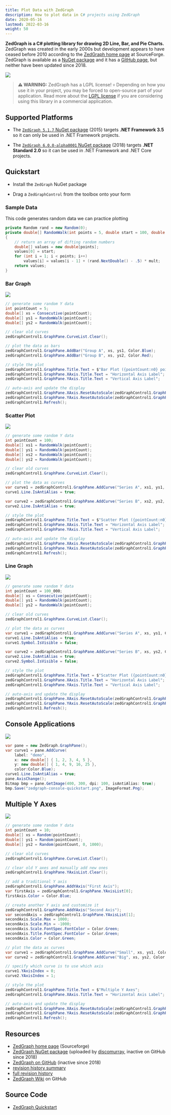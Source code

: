```yaml
---
title: Plot Data with ZedGraph
description: How to plot data in C# projects using ZedGraph
date: 2020-05-16
lastmod: 2022-03-16
weight: 50
---
```


**ZedGraph is a C# plotting library for drawing 2D Line, Bar, and Pie Charts.** ZedGraph was created in the early 2000s but development appears to have ceased before 2010 according to the [ZedGraph home page](http://zedgraph.sourceforge.net/samples.html) at SourceForge. ZedGraph is available as a [NuGet package](https://www.nuget.org/packages/ZedGraph) and it has a [GitHub page](https://github.com/ZedGraph/ZedGraph), but neither have been updated since 2018.

<img src="zedgraph-quickstart.gif" class="d-block mx-auto my-4">

> **⚠️ WARNING:** ZedGraph has a LGPL license! 💀 Depending on how you use it in your project, you may be forced to open-source part of your application. Read more about the [LGPL license](https://fossa.com/blog/open-source-software-licenses-101-lgpl-license/) if you are considering using this library in a commercial application.

## Supported Platforms

* The [`ZedGraph 5.1.7` NuGet package](https://www.nuget.org/packages/ZedGraph/5.1.7) (2015) targets **.NET Framework 3.5** so it can only be used in .NET Framework projects.

* The [`ZedGraph 6.0.0-alpha0001` NuGet package](https://www.nuget.org/packages/ZedGraph/6.0.0-alpha0001) (2018) targets **.NET Standard 2.0** so it can be used in .NET Framework and .NET Core projects.

## Quickstart

* Install the `ZedGraph` NuGet package

* Drag a `ZedGraphControl` from the toolbox onto your form

### Sample Data

This code generates random data we can practice plotting

```cs
private Random rand = new Random(0);
private double[] RandomWalk(int points = 5, double start = 100, double mult = 50)
{
    // return an array of difting random numbers
    double[] values = new double[points];
    values[0] = start;
    for (int i = 1; i < points; i++)
        values[i] = values[i - 1] + (rand.NextDouble() - .5) * mult;
    return values;
}
```

### Bar Graph

<img src="zedgraph-quickstart-bar.png" class="d-block mx-auto my-5 shadow">

```cs
// generate some random Y data
int pointCount = 5;
double[] xs = Consecutive(pointCount);
double[] ys1 = RandomWalk(pointCount);
double[] ys2 = RandomWalk(pointCount);

// clear old curves
zedGraphControl1.GraphPane.CurveList.Clear();

// plot the data as bars
zedGraphControl1.GraphPane.AddBar("Group A", xs, ys1, Color.Blue);
zedGraphControl1.GraphPane.AddBar("Group B", xs, ys2, Color.Red);

// style the plot
zedGraphControl1.GraphPane.Title.Text = $"Bar Plot ({pointCount:n0} points)";
zedGraphControl1.GraphPane.XAxis.Title.Text = "Horizontal Axis Label";
zedGraphControl1.GraphPane.YAxis.Title.Text = "Vertical Axis Label";

// auto-axis and update the display
zedGraphControl1.GraphPane.XAxis.ResetAutoScale(zedGraphControl1.GraphPane, CreateGraphics());
zedGraphControl1.GraphPane.YAxis.ResetAutoScale(zedGraphControl1.GraphPane, CreateGraphics());
zedGraphControl1.Refresh();
```

### Scatter Plot

<img src="zedgraph-quickstart-scatter.png" class="d-block mx-auto my-5 shadow">

```cs
// generate some random Y data
int pointCount = 100;
double[] xs1 = RandomWalk(pointCount);
double[] ys1 = RandomWalk(pointCount);
double[] xs2 = RandomWalk(pointCount);
double[] ys2 = RandomWalk(pointCount);

// clear old curves
zedGraphControl1.GraphPane.CurveList.Clear();

// plot the data as curves
var curve1 = zedGraphControl1.GraphPane.AddCurve("Series A", xs1, ys1, Color.Blue);
curve1.Line.IsAntiAlias = true;

var curve2 = zedGraphControl1.GraphPane.AddCurve("Series B", xs2, ys2, Color.Red);
curve2.Line.IsAntiAlias = true;

// style the plot
zedGraphControl1.GraphPane.Title.Text = $"Scatter Plot ({pointCount:n0} points)";
zedGraphControl1.GraphPane.XAxis.Title.Text = "Horizontal Axis Label";
zedGraphControl1.GraphPane.YAxis.Title.Text = "Vertical Axis Label";

// auto-axis and update the display
zedGraphControl1.GraphPane.XAxis.ResetAutoScale(zedGraphControl1.GraphPane, CreateGraphics());
zedGraphControl1.GraphPane.YAxis.ResetAutoScale(zedGraphControl1.GraphPane, CreateGraphics());
zedGraphControl1.Refresh();
```

### Line Graph

<img src="zedgraph-quickstart-line.png" class="d-block mx-auto my-5 shadow">

```cs
// generate some random Y data
int pointCount = 100_000;
double[] xs = Consecutive(pointCount);
double[] ys1 = RandomWalk(pointCount);
double[] ys2 = RandomWalk(pointCount);

// clear old curves
zedGraphControl1.GraphPane.CurveList.Clear();

// plot the data as curves
var curve1 = zedGraphControl1.GraphPane.AddCurve("Series A", xs, ys1, Color.Blue);
curve1.Line.IsAntiAlias = true;
curve1.Symbol.IsVisible = false;

var curve2 = zedGraphControl1.GraphPane.AddCurve("Series B", xs, ys2, Color.Red);
curve2.Line.IsAntiAlias = true;
curve2.Symbol.IsVisible = false;

// style the plot
zedGraphControl1.GraphPane.Title.Text = $"Scatter Plot ({pointCount:n0} points)";
zedGraphControl1.GraphPane.XAxis.Title.Text = "Horizontal Axis Label";
zedGraphControl1.GraphPane.YAxis.Title.Text = "Vertical Axis Label";

// auto-axis and update the display
zedGraphControl1.GraphPane.XAxis.ResetAutoScale(zedGraphControl1.GraphPane, CreateGraphics());
zedGraphControl1.GraphPane.YAxis.ResetAutoScale(zedGraphControl1.GraphPane, CreateGraphics());
zedGraphControl1.Refresh();
```

## Console Applications

<img src="zedgraph-console-quickstart.png" class="d-block mx-auto my-5 shadow">

```cs
var pane = new ZedGraph.GraphPane();
var curve1 = pane.AddCurve(
    label: "demo",
    x: new double[] { 1, 2, 3, 4, 5 },
    y: new double[] { 1, 4, 9, 16, 25 },
    color:Color.Blue);
curve1.Line.IsAntiAlias = true;
pane.AxisChange();
Bitmap bmp = pane.GetImage(400, 300, dpi: 100, isAntiAlias: true);
bmp.Save("zedgraph-console-quickstart.png", ImageFormat.Png);
```

## Multiple Y Axes

<img src="zedgraph-multiple-y-axes.png" class="d-block mx-auto my-5">

```cs
// generate some random Y data
int pointCount = 10;
double[] xs = Random(pointCount);
double[] ys1 = Random(pointCount);
double[] ys2 = Random(pointCount, 0, 1000);

// clear old curves
zedGraphControl1.GraphPane.CurveList.Clear();

// clear old Y axes and manually add new ones
zedGraphControl1.GraphPane.YAxisList.Clear();

// add a traditional Y axis
zedGraphControl1.GraphPane.AddYAxis("First Axis");
var firstAxis = zedGraphControl1.GraphPane.YAxisList[0];
firstAxis.Color = Color.Blue;

// create another Y axis and customize it
zedGraphControl1.GraphPane.AddYAxis("Second Axis");
var secondAxis = zedGraphControl1.GraphPane.YAxisList[1];
secondAxis.Scale.Max = 1000;
secondAxis.Scale.Min = -1000;
secondAxis.Scale.FontSpec.FontColor = Color.Green;
secondAxis.Title.FontSpec.FontColor = Color.Green;
secondAxis.Color = Color.Green;

// plot the data as curves
var curve1 = zedGraphControl1.GraphPane.AddCurve("Small", xs, ys1, Color.Blue);
var curve2 = zedGraphControl1.GraphPane.AddCurve("Big", xs, ys2, Color.Green);

// specify which curve is to use which axis
curve1.YAxisIndex = 0;
curve2.YAxisIndex = 1;

// style the plot
zedGraphControl1.GraphPane.Title.Text = $"Multiple Y Axes";
zedGraphControl1.GraphPane.XAxis.Title.Text = "Horizontal Axis Label";

// auto-axis and update the display
zedGraphControl1.GraphPane.XAxis.ResetAutoScale(zedGraphControl1.GraphPane, CreateGraphics());
zedGraphControl1.GraphPane.YAxis.ResetAutoScale(zedGraphControl1.GraphPane, CreateGraphics());
zedGraphControl1.Refresh();
```

## Resources
* [ZedGraph home page](http://zedgraph.sourceforge.net/samples.html) (Sourceforge)
* [ZedGraph NuGet package](https://www.nuget.org/packages/ZedGraph/) (uploaded by [discomurray](https://github.com/discomurray), inactive on GitHub since 2018)
* [ZedGraph on GitHub](https://github.com/ZedGraph/ZedGraph) (inactive since 2018)
* [revision history summary](http://zedgraph.sourceforge.net/revision.html)
* [full revision history](http://zedgraph.sourceforge.net/revision_history.txt)
* [ZedGraph Wiki](https://github.com/ZedGraph/ZedGraph/wiki) on GitHub

## Source Code

* [ZedGraph Quickstart](https://github.com/swharden/Csharp-Data-Visualization/tree/main/dev/old/plotting/zedgraph/ZedGraphQuickstart)
